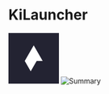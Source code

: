 # KiLauncher

![Logo](kilauncher.png)
![Summary](https://github.com/crxssed7/kitric-promos/blob/master/Software%20Promos/ki-promo.png?raw=true)
